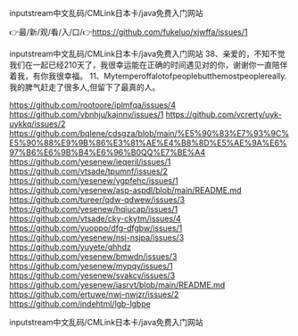 inputstream中文乱码/CMLink日本卡/java免费入门网站

👉最/新/观/看/入/口/👉https://github.com/fukeluo/xjwffa/issues/1

inputstream中文乱码/CMLink日本卡/java免费入门网站	38、亲爱的，不知不觉我们在一起已经210天了，我很幸运能在正确的时间遇见对的你，谢谢你一直陪伴着我，有你我很幸福。
	11、Mytemperoffalotofpeoplebutthemostpeoplereally.我的脾气赶走了很多人,但留下了最真的人。


https://github.com/rootoore/iplmfqa/issues/4
https://github.com/vbnhju/kajnnv/issues/1
https://github.com/vcrerty/uyk-uykkq/issues/2
https://github.com/bqlene/cdsgza/blob/main/%E5%90%83%E7%93%9C%E5%90%88%E9%9B%86%E3%81%AE%E4%B8%8D%E5%AE%9A%E6%97%B6%E6%9B%B4%E6%96%B0QQ%E7%BE%A4
https://github.com/yesenew/ieqeril/issues/1
https://github.com/vtsade/tpumnf/issues/2
https://github.com/yesenew/ygpfehc/issues/1
https://github.com/yesenew/asp-aspdl/blob/main/README.md
https://github.com/tureer/qdw-qdwew/issues/3
https://github.com/yesenew/hqiucap/issues/1
https://github.com/vtsade/cky-ckytm/issues/4
https://github.com/yuoppo/dfg-dfgbw/issues/1
https://github.com/yesenew/nsj-nsjpa/issues/3
https://github.com/yuyete/qhhdz
https://github.com/yesenew/bmwdn/issues/3
https://github.com/yesenew/mypqy/issues/1
https://github.com/yesenew/svakcy/issues/3
https://github.com/yesenew/iasrvt/blob/main/README.md
https://github.com/ertuwe/nwj-nwjzr/issues/2
https://github.com/indehtml/lgb-lgbpe

inputstream中文乱码/CMLink日本卡/java免费入门网站
